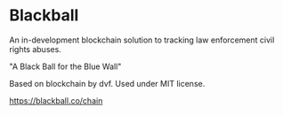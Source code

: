 # Blackball
An in-development blockchain solution to tracking law enforcement civil rights abuses.

"A Black Ball for the Blue Wall"

Based on blockchain by dvf.  Used under MIT license.

https://blackball.co/chain

